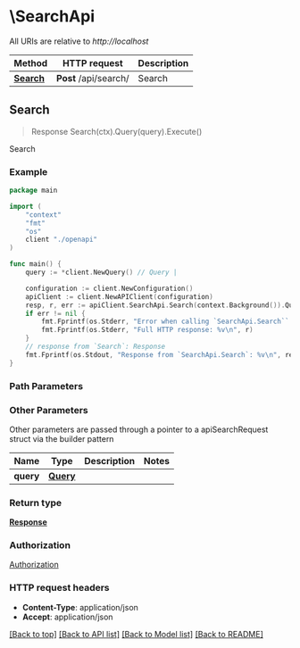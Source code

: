 # \SearchApi

All URIs are relative to *http://localhost*

Method | HTTP request | Description
------------- | ------------- | -------------
[**Search**](SearchApi.md#Search) | **Post** /api/search/ | Search



## Search

> Response Search(ctx).Query(query).Execute()

Search



### Example

```go
package main

import (
    "context"
    "fmt"
    "os"
    client "./openapi"
)

func main() {
    query := *client.NewQuery() // Query | 

    configuration := client.NewConfiguration()
    apiClient := client.NewAPIClient(configuration)
    resp, r, err := apiClient.SearchApi.Search(context.Background()).Query(query).Execute()
    if err != nil {
        fmt.Fprintf(os.Stderr, "Error when calling `SearchApi.Search``: %v\n", err)
        fmt.Fprintf(os.Stderr, "Full HTTP response: %v\n", r)
    }
    // response from `Search`: Response
    fmt.Fprintf(os.Stdout, "Response from `SearchApi.Search`: %v\n", resp)
}
```

### Path Parameters



### Other Parameters

Other parameters are passed through a pointer to a apiSearchRequest struct via the builder pattern


Name | Type | Description  | Notes
------------- | ------------- | ------------- | -------------
 **query** | [**Query**](Query.md) |  | 

### Return type

[**Response**](Response.md)

### Authorization

[Authorization](../README.md#Authorization)

### HTTP request headers

- **Content-Type**: application/json
- **Accept**: application/json

[[Back to top]](#) [[Back to API list]](../README.md#documentation-for-api-endpoints)
[[Back to Model list]](../README.md#documentation-for-models)
[[Back to README]](../README.md)

